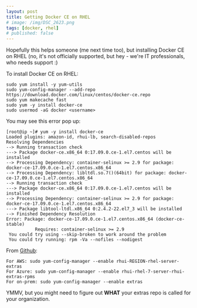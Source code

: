 ```yaml
---
layout: post
title: Getting Docker CE on RHEL
# image: /img/DSC_2623.png
tags: [docker, rhel]
# published: false
---
```

Hopefully this helps someone (me next time too), but installing Docker CE on RHEL (no, it's not officially supported, but hey - we're IT professionals, who needs support :)

To install Docker CE on RHEL:
```
sudo yum install -y yum-utils
sudo yum-config-manager --add-repo https://download.docker.com/linux/centos/docker-ce.repo
sudo yum makecache fast
sudo yum -y install docker-ce
sudo usermod -aG docker <username>
```

You may see this error pop up:

```
[root@ip ~]# yum -y install docker-ce
Loaded plugins: amazon-id, rhui-lb, search-disabled-repos
Resolving Dependencies
--> Running transaction check
---> Package docker-ce.x86_64 0:17.09.0.ce-1.el7.centos will be installed
--> Processing Dependency: container-selinux >= 2.9 for package: docker-ce-17.09.0.ce-1.el7.centos.x86_64
--> Processing Dependency: libltdl.so.7()(64bit) for package: docker-ce-17.09.0.ce-1.el7.centos.x86_64
--> Running transaction check
---> Package docker-ce.x86_64 0:17.09.0.ce-1.el7.centos will be installed
--> Processing Dependency: container-selinux >= 2.9 for package: docker-ce-17.09.0.ce-1.el7.centos.x86_64
---> Package libtool-ltdl.x86_64 0:2.4.2-22.el7_3 will be installed
--> Finished Dependency Resolution
Error: Package: docker-ce-17.09.0.ce-1.el7.centos.x86_64 (docker-ce-stable)
           Requires: container-selinux >= 2.9
 You could try using --skip-broken to work around the problem
 You could try running: rpm -Va --nofiles --nodigest
```

From [Github](https://github.com/docker/for-linux/issues/21#issuecomment-314568863):
```
For AWS: sudo yum-config-manager --enable rhui-REGION-rhel-server-extras
For Azure: sudo yum-config-manager --enable rhui-rhel-7-server-rhui-extras-rpms
For on-prem: sudo yum-config-manager --enable extras
```
YMMV, but you might need to figure out **WHAT** your extras repo is called for your organization.
